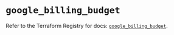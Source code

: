 # `google_billing_budget`

Refer to the Terraform Registry for docs: [`google_billing_budget`](https://registry.terraform.io/providers/hashicorp/google-beta/6.28.0/docs/resources/google_billing_budget).

